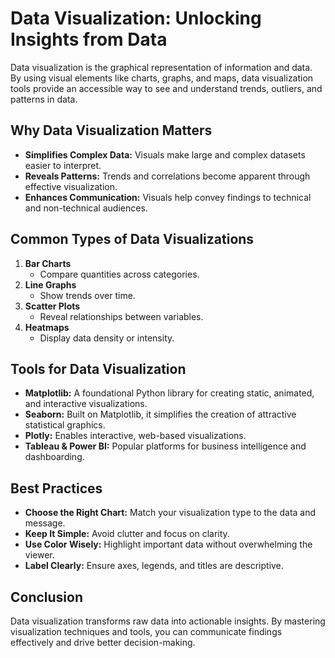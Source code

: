 # Data Visualization: Unlocking Insights from Data

Data visualization is the graphical representation of information and data. By using visual elements like charts, graphs, and maps, data visualization tools provide an accessible way to see and understand trends, outliers, and patterns in data.

## Why Data Visualization Matters

- **Simplifies Complex Data:** Visuals make large and complex datasets easier to interpret.
- **Reveals Patterns:** Trends and correlations become apparent through effective visualization.
- **Enhances Communication:** Visuals help convey findings to technical and non-technical audiences.

## Common Types of Data Visualizations

1. **Bar Charts**
    - Compare quantities across categories.
2. **Line Graphs**
    - Show trends over time.
3. **Scatter Plots**
    - Reveal relationships between variables.
4. **Heatmaps**
    - Display data density or intensity.

## Tools for Data Visualization

- **Matplotlib:** A foundational Python library for creating static, animated, and interactive visualizations.
- **Seaborn:** Built on Matplotlib, it simplifies the creation of attractive statistical graphics.
- **Plotly:** Enables interactive, web-based visualizations.
- **Tableau & Power BI:** Popular platforms for business intelligence and dashboarding.

## Best Practices

- **Choose the Right Chart:** Match your visualization type to the data and message.
- **Keep It Simple:** Avoid clutter and focus on clarity.
- **Use Color Wisely:** Highlight important data without overwhelming the viewer.
- **Label Clearly:** Ensure axes, legends, and titles are descriptive.

## Conclusion

Data visualization transforms raw data into actionable insights. By mastering visualization techniques and tools, you can communicate findings effectively and drive better decision-making.